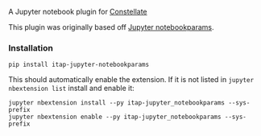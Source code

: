 A Jupyter notebook plugin for [Constellate](http://tdm-pilot.org)

This plugin was originally based off [Jupyter notebookparams](https://github.com/manics/jupyter-notebookparams).




### Installation

    pip install itap-jupyter-notebookparams

This should automatically enable the extension. If it is not listed in `jupyter nbextension list` install and enable it:

    jupyter nbextension install --py itap-jupyter_notebookparams --sys-prefix
    jupyter nbextension enable --py itap-jupyter_notebookparams --sys-prefix
